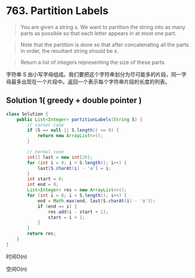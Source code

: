 # 763. Partition Labels

>You are given a string s. We want to partition the string into as many parts as possible so that each letter appears in at most one part.

>Note that the partition is done so that after concatenating all the parts in order, the resultant string should be s.

>Return a list of integers representing the size of these parts.

字符串 S 由小写字母组成。我们要把这个字符串划分为尽可能多的片段，同一字母最多出现在一个片段中。返回一个表示每个字符串片段的长度的列表。

## Solution 1( greedy + double pointer )
```java
class Solution {
    public List<Integer> partitionLabels(String S) {
        // corner case
        if (S == null || S.length() == 0) {
            return new ArrayList<>();
        }

        // normal case
        int[] last = new int[26];
        for (int i = 0; i < S.length(); i++) {
            last[S.charAt(i) - 'a'] = i;
        }
        int start = 0;
        int end = 0;
        List<Integer> res = new ArrayList<>();
        for (int i = 0; i < S.length(); i++) {
            end = Math.max(end, last[S.charAt(i) - 'a']);
            if (end == i) {
                res.add(i - start + 1);
                start = i + 1;
            }
        }
        return res;
    }
}
```
时间O(n)

空间O(n)